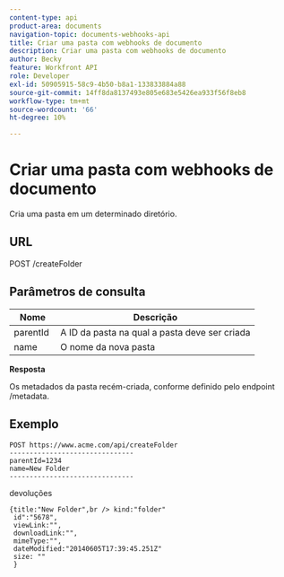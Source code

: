 ```yaml
---
content-type: api
product-area: documents
navigation-topic: documents-webhooks-api
title: Criar uma pasta com webhooks de documento
description: Criar uma pasta com webhooks de documento
author: Becky
feature: Workfront API
role: Developer
exl-id: 50905915-58c9-4b50-b8a1-133833884a88
source-git-commit: 14ff8da8137493e805e683e5426ea933f56f8eb8
workflow-type: tm+mt
source-wordcount: '66'
ht-degree: 10%

---
```



# Criar uma pasta com webhooks de documento

Cria uma pasta em um determinado diretório.

## URL

POST /createFolder

## Parâmetros de consulta

| **Nome** | **Descrição** |
|---|---|
| parentId  | A ID da pasta na qual a pasta deve ser criada |
| name  | O nome da nova pasta |




**Resposta**

Os metadados da pasta recém-criada, conforme definido pelo endpoint /metadata.

## Exemplo

```
POST https://www.acme.com/api/createFolder
­­­­­­­­­­­­­­­­­­­­­­­­­­­­­­­-------------------------------
parentId=1234
name=New Folder 
-------------------------------
```

devoluções

```
{title:"New Folder",br /> kind:"folder"
 id":"5678",
 viewLink:"",
 downloadLink:"",
 mimeType:"",
 dateModified:"2014­06­05T17:39:45.251Z"
 size: ""
 }
```
